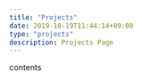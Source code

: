 ```yaml
---
title: "Projects"
date: 2019-10-19T11:44:14+09:00
type: "projects"
description: Projects Page
---
```


contents
